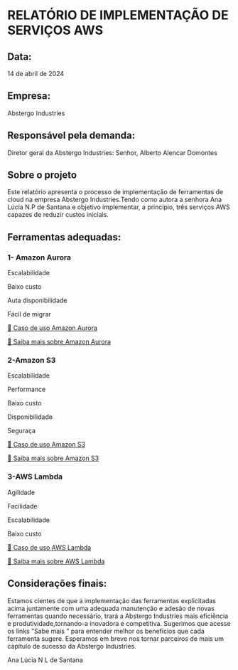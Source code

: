 # RELATÓRIO DE IMPLEMENTAÇÃO DE SERVIÇOS AWS


<h2>Data:</h2>
<p>14 de abril de 2024</P>

<h2>Empresa:</h2>
<p>Abstergo Industries</P>

<h2>Responsável pela demanda:</h2>
<p>Diretor geral da Abstergo Industries:
Senhor, Alberto Alencar Domontes</P>

<p></P>
<p></P>

<h2>Sobre o projeto</h2>
<p>Este relatório apresenta o processo de implementação de ferramentas de cloud na empresa Abstergo Industries.Tendo como autora a senhora Ana Lúcia N.P de Santana e objetivo implementar, a princípio, três serviços AWS capazes de reduzir custos iniciais.</P>

<p></P>
<p></P>

<h2>Ferramentas adequadas:</h2>

<h3>1- Amazon Aurora</h3>
<p>Escalabilidade</P>
<p>Baixo custo</P>
<p>Auta disponibilidade</P>
<p>Fácil de migrar</P>
<p>
<a href="https://docs.google.com/document/d/1UwgMJIKGwTLjNXG-_4at3yJk0WlwkYQ3PUpgvqX2qf4/edit#heading=h.pefbppvqwn6t">🔗 Caso de uso Amazon Aurora</a>
</P>
<p>
<a href="https://aws.amazon.com/rds/aurora/">🔗 Saiba mais sobre Amazon Aurora</a>
</P>
 
<h3>2-Amazon S3 </h3>
<p>Escalabilidade</P>
<p>Performance</P>
<p>Baixo custo</P>
<p>Disponibilidade</P>
<p>Seguraça</P>
<p>
<a href=" https://docs.google.com/document/d/1xWPRYYA6TKOkveR8Ar_yOZJ-UND3DHVUeKVz0YsNJ8I/edit">🔗 Caso de uso Amazon S3</a>
</P>

<p>
<a href="https://www.treinaweb.com.br/blog/o-que-e-aws-s3">🔗 Saiba mais sobre  Amazon S3</a>
</P>

 


<h3>3-AWS Lambda </h3>
<p>Agilidade</P>
<p>Facilidade</P>
<p>Escalabilidade</P>
 <p>Baixo custo</P>
<p>
 <a href="https://docs.google.com/document/d/11Ar8f4uuLH2Li4kbIAZ5RTuH_QmZP7zQd1JQTWJkZfE/edit#heading=h.h0odjzt56e9v">🔗 Caso de uso AWS Lambda</a>
</P>

<p>
 <a href="https://aws.amazon.com/lambda/">🔗 Saiba mais sobre AWS Lambda</a>
</P>




 <h2>Considerações finais:</h2>

<p>
  Estamos cientes de que a implementação das ferramentas explicitadas acima juntamente com uma adequada manutenção e adesão de novas ferramentas quando necessário, trará a Abstergo Industries mais eficiência e produtividade,tornando-a inovadora e competitiva. Sugerimos que acesse os links "Sabe mais " para entender melhor os benefícios que cada ferramenta sugere. Esperamos em breve nos tornar parceiros de mais um capítulo de sucesso da Abstergo Industries.
  </P>

<p></P>
<p></P>
<p></P>
<p></P>
<p></P>
<p></P>
<p></P>
<p></P>

  <p>Ana Lúcia N L de Santana</P>























